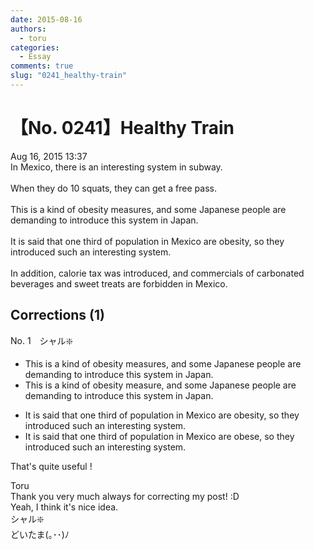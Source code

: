 ```yaml
---
date: 2015-08-16
authors:
  - toru
categories:
  - Essay
comments: true
slug: "0241_healthy-train"
---
```


# 【No. 0241】Healthy Train
<div class="date">Aug 16, 2015 13:37</div>
<div id="post"><div id="body_show_ori">
In Mexico, there is an interesting system in subway.<br/><br/>When they do 10 squats, they can get a free pass.<br/><br/>This is a kind of obesity measures, and some Japanese people are demanding to introduce this system in Japan.<br/><br/>It is said that one third of population in Mexico are obesity, so they introduced such an interesting system.<br/><br/>In addition, calorie tax was introduced, and commercials of carbonated beverages and sweet treats are forbidden in Mexico.
</div></div>

<!-- more -->


## Corrections (1)
<div id="block"><div class="first_name"> No. 1　<span class="just_name">シャル❇️</span></div><div id="block2">
<ul class="correction_field">
<li class="incorrect">This is a kind of obesity measures, and some Japanese people are demanding to introduce this system in Japan.</li>
<li class="corrected correct">
This is a kind of obesity measure, and some Japanese people are demanding to introduce this system in Japan.
</li>
</ul>
<ul class="correction_field">
<li class="incorrect">It is said that one third of population in Mexico are obesity, so they introduced such an interesting system.</li>
<li class="corrected correct">
It is said that one third of population in Mexico are obese, so they introduced such an interesting system.
</li>
</ul>
<p class="comment_small">
 That's quite useful !
</p>

</div><div class="name"><span class="just_name">Toru</span><br>
Thank you very much always for correcting my post! :D<br/>Yeah, I think it's nice idea.
</div>
<div class="name"><span class="just_name">シャル❇️</span><br>
どいたま(｡･･)ﾉ
</div>
</div>
